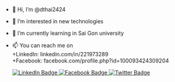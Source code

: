 - 👋 Hi, I’m @dthai2424
- 👀 I’m interested in new technologies
- 🌱 I’m currently learning in Sai Gon university
- 📫 You can reach me on <br>  +LinkedIn: linkedin.com/in/221973289 <br>  +Facebook: facebook.com/profile.php?id=100093424309204
   
   <div id="badges">
  <a href="[linkedin.com/in/221973289](https://www.linkedin.com/in/221973289/)">
    <img src="https://img.shields.io/badge/LinkedIn-blue?style=for-the-badge&logo=linkedin&logoColor=white" alt="LinkedIn Badge"/>
  </a>
  <a href="https://www.facebook.com/profile.php?id=100093424309204">
    <img src="http://i.imgur.com/P3YfQoD.png" alt="Facebook Badge"/>
  </a>
  <a href="[your-twitter-URL](https://www.facebook.com/profile.php?id=100093424309204)">
    <img src="[https://img.shields.io/badge/Twitter-blue?style=for-the-badge&logo=twitter&logoColor=white](https://img.shields.io/badge/Facebook-1877F2?style=for-the-badge&logo=facebook&logoColor=white)" alt="Twitter Badge"/>
  </a>
</div>
